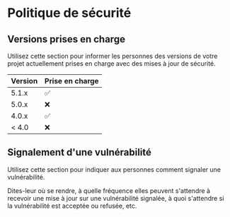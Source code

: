 # Politique de sécurité

## Versions prises en charge

Utilisez cette section pour informer les personnes des versions de votre projet actuellement prises en charge avec des mises à jour de sécurité.

| Version | Prise en charge    |
| ------- | ------------------ |
| 5.1.x   | :white_check_mark: |
| 5.0.x   | :x:                |
| 4.0.x   | :white_check_mark: |
| < 4.0   | :x:                |

## Signalement d'une vulnérabilité

Utilisez cette section pour indiquer aux personnes comment signaler une vulnérabilité.

Dites-leur où se rendre, à quelle fréquence elles peuvent s'attendre à recevoir une mise à jour sur une vulnérabilité signalée, à quoi s'attendre si la vulnérabilité est acceptée ou refusée, etc.
